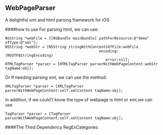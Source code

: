 ## WebPageParser
A delightful  xml and html parsing framework for iOS

####how to use
For parsing html, we can use:
```objc
NSString *webFile = [[NSBundle mainBundle] pathForResource:@"demo" ofType:@"xml"];
NSString *webStr = [NSString stringWithContentsOfFile:webFile
                                           encoding:(NSUTF8StringEncoding)
                                              error:nil];
HTMLTagParser *parser = [HTMLTagParser parserWithWebPageContent:webStr tagName:obj];
```
Or If needing parsing xml, we can use the method:
```objc
XMLTagParser *parser = [XMLTagParser parserWithWebPageContent:self.xmlContent tagName:obj];
```
In addition, if we could't know the type of webpage is html or xml,we can use
```objc
TagParser *parser = [TagParser parserWithWebPageContent:self.xmlContent tagName:obj];
```
####The Third Dependency 
RegExCategories
